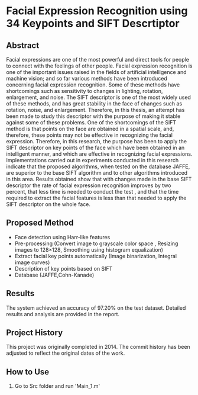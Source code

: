 # Facial Expression Recognition using 34 Keypoints and SIFT Descrtiptor

## Abstract
Facial expressions are one of the most powerful and direct tools for people to connect with the feelings of other people. Facial expression recognition is one of the important issues raised in the fields of artificial intelligence and machine vision; and so far various methods have been introduced concerning facial expression recognition. Some of these methods have shortcomings such as sensitivity to changes in lighting, rotation, enlargement, and noise. The SIFT descriptor is one of the most widely used of these methods, and has great stability in the face of changes such as rotation, noise, and enlargement. Therefore, in this thesis, an attempt has been made to study this descriptor with the purpose of making it stable against some of these problems. One of the shortcomings of the SIFT method is that points on the face are obtained in a spatial scale, and, therefore, these points may not be effective in recognizing the facial expression. Therefore, in this research, the purpose has been to apply the SIFT descriptor on key points of the face which have been obtained in an intelligent manner, and which are effective in recognizing facial expressions. 
Implementations carried out in experiments conducted in this research indicate that the proposed algorithms, when tested on the database JAFFE, are superior to the base SIFT algorithm and to other algorithms introduced in this area. Results obtained show that with changes made in the base SIFT descriptor the rate of facial expression recognition improves by two percent, that less time is needed to conduct the test , and that the time required to extract the facial features is less than that needed to apply the SIFT descriptor on the whole face. 


## Proposed Method
- Face detection using Harr-like features
- Pre-processing (Convert image to grayscale color space , Resizing images to 128×128, Smoothing using histogram equalization) 
- Extract facial key points automatically (Image binarization, Integral image curves)
- Description of key points based on SIFT
- Database (JAFFE,Cohn-Kanade)

## Results
The system achieved an accuracy of 97.20% on the test dataset. Detailed results and analysis are provided in the report.

## Project History
This project was originally completed in 2014. The commit history has been adjusted to reflect the original dates of the work.


## How to Use
1. Go to Src folder and run 'Main_1.m'
